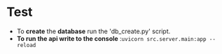 # Test

- To **create** the **database** run the 'db_create.py' script.
- **To run the api write to the console** :`uvicorn src.server.main:app --reload`